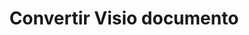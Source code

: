 ﻿---
title: Convertir Visio documento
linktitle: Convertir Visio documento
type: docs
weight: 40
url: /es/python-java/converting/
description: Esta sección contiene una descripción de todas las opciones posibles para convertir documentos Visio usando Aspose.Diagram para Python a través de Java.
---
